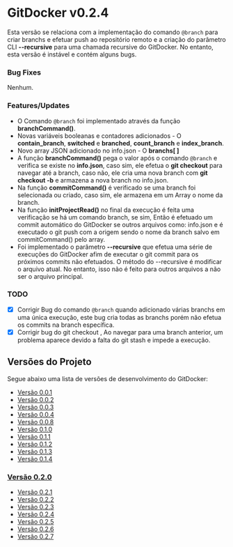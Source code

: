 <a name="title"></a>
# GitDocker v0.2.4

Esta versão se relaciona com a implementação do comando `@branch` para criar branchs e efetuar push ao repositório remoto e a criação do parâmetro CLI **--recursive** para uma chamada recursive do GitDocker. No entanto, esta versão é instável e contém alguns bugs.

### Bug Fixes

Nenhum.

### Features/Updates

* O Comando `@branch` foi implementado através da função **branchCommand()**.
* Novas variáveis booleanas e contadores adicionados - O **contain_branch**, **switched** e **branched**, **count_branch** e **index_branch**.
* Novo array JSON adicionado no info.json - O **branchs[ ]**
* A função **branchCommand()** pega o valor após o comando `@branch` e verifica se existe no **info.json**, caso sim, ele efetua o **git checkout** para navegar até a branch, caso não, ele cria uma nova branch com **git checkout -b** e armazena a nova branch no info.json.
* Na função **commitCommand()** é verificado se uma branch foi selecionada ou criado, caso sim, ele armazena em um Array o nome da branch.
* Na função **initProjectRead()** no final da execução é feita uma verificação se há um comando branch, se sim, Então é efetuado um commit automático do GitDocker se outros arquivos como: info.json e é executado o git push com a origem sendo o nome da branch salvo em commitCommand() pelo array.
* Foi implementado o parâmetro **--recursive** que efetua uma série de execuções do GitDocker afim de executar o git commit para os próximos commits não efetuados. O método do --recursive é modificar o arquivo atual. No entanto, isso não é feito para outros arquivos a não ser o arquivo principal.

### TODO

- [x] Corrigir Bug do comando `@branch` quando adicionado várias branchs em uma única execução, este bug cria todas as branchs porém não efetua os commits na branch específica.
- [x] Corrigir bug do git checkout , Ao navegar para uma branch anterior, um problema aparece devido a falta do git stash e impede a execução.

## Versões do Projeto

Segue abaixo uma lista de versões de desenvolvimento do GitDocker:

* <a href="https://github.com/FrancisBFTC/gitdocker/tree/gitdocker-v0.0.1#title"> Versão 0.0.1 </a>
* <a href="https://github.com/FrancisBFTC/gitdocker/tree/gitdocker-v0.0.2#title"> Versão 0.0.2 </a>
* <a href="https://github.com/FrancisBFTC/gitdocker/tree/gitdocker-v0.0.3#title"> Versão 0.0.3 </a>
* <a href="https://github.com/FrancisBFTC/gitdocker/tree/gitdocker-v0.0.4#title"> Versão 0.0.4 </a>
* <a href="https://github.com/FrancisBFTC/gitdocker/tree/gitdocker-v0.0.8#title"> Versão 0.0.8 </a>
* <a href="https://github.com/FrancisBFTC/gitdocker/tree/gitdocker-v0.1.0#title"> Versão 0.1.0 </a>
* <a href="https://github.com/FrancisBFTC/gitdocker/tree/gitdocker-v0.1.1#title"> Versão 0.1.1 </a>
* <a href="https://github.com/FrancisBFTC/gitdocker/tree/gitdocker-v0.1.2#title"> Versão 0.1.2 </a>
* <a href="https://github.com/FrancisBFTC/gitdocker/tree/gitdocker-v0.1.3#title"> Versão 0.1.3 </a>
* <a href="https://github.com/FrancisBFTC/gitdocker/tree/gitdocker-v0.1.4#title"> Versão 0.1.4 </a>

### <a href="https://github.com/FrancisBFTC/gitdocker/tree/gitdocker-v0.2.0#title"> Versão 0.2.0 </a>

* <a href="https://github.com/FrancisBFTC/gitdocker/tree/gitdocker-v0.2.1#title"> Versão 0.2.1 </a>
* <a href="https://github.com/FrancisBFTC/gitdocker/tree/gitdocker-v0.2.2#title"> Versão 0.2.2 </a>
* <a href="https://github.com/FrancisBFTC/gitdocker/tree/gitdocker-v0.2.3#title"> Versão 0.2.3 </a>
* <a href="https://github.com/FrancisBFTC/gitdocker/tree/gitdocker-v0.2.4#title"> Versão 0.2.4 </a>
* <a href="https://github.com/FrancisBFTC/gitdocker/tree/gitdocker-v0.2.5#title"> Versão 0.2.5 </a>
* <a href="https://github.com/FrancisBFTC/gitdocker/tree/gitdocker-v0.2.6#title"> Versão 0.2.6 </a>
* <a href="https://github.com/FrancisBFTC/gitdocker/tree/gitdocker-v0.2.7#title"> Versão 0.2.7 </a>
